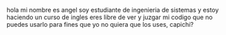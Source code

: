 hola mi nombre es angel soy estudiante de ingenieria de sistemas y estoy haciendo un curso de ingles 
eres libre de ver y juzgar mi codigo que no puedes usarlo para fines que yo no quiera que los uses, capichi?
